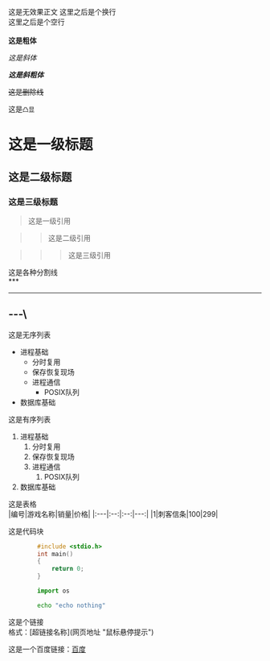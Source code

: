 这是无效果正文
这里之后是个换行 <br>
这里之后是个空行
<br><br>
**这是粗体**

*这是斜体*

***这是斜粗体***

~~这是删除线~~

这是`凸显`

# 这是一级标题

## 这是二级标题

### 这是三级标题

> 这是一级引用

>> 这是二级引用

>>> 这是三级引用

这是各种分割线 <br>
\*\*\* <br>
*** 
\-\-\-\ <br>
---

这是无序列表 <br>
* 进程基础
	* 分时复用
	* 保存恢复现场
	* 进程通信
		* POSIX队列
* 数据库基础


这是有序列表 <br>
1. 进程基础
	1. 分时复用
	2. 保存恢复现场
	3. 进程通信
		1. POSIX队列
2. 数据库基础

这是表格 <br>
|编号|游戏名称|销量|价格|
|:---|:--:|:--:|---:|
|1|刺客信条|100|299|

这是代码块 <br>

```c
		#include <stdio.h>
		int main()
		{
			return 0;
		}
```

```python
		import os
```

```bash
		echo "echo nothing"
```

这是个链接 <br>
格式：\[超链接名称\]\(网页地址 \"鼠标悬停提示\"\) <br>

这是一个百度链接：[百度](https://www.baidu.com "点击进入")
